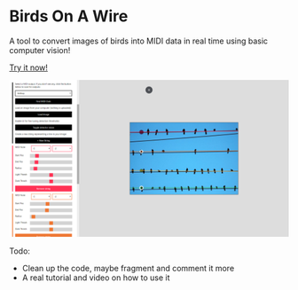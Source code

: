 
# Birds On A Wire

A tool to convert images of birds into MIDI data in real time using basic computer vision!

[Try it now!](https://birds.spacie.me)

![Screenshot](imgs/screenshot.png)

Todo:
- Clean up the code, maybe fragment and comment it more
- A real tutorial and video on how to use it